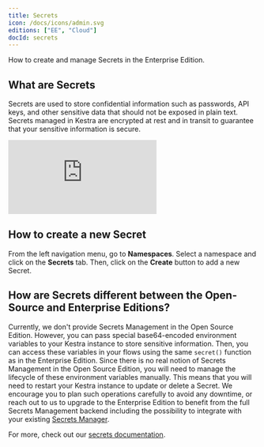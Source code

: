 ```yaml
---
title: Secrets
icon: /docs/icons/admin.svg
editions: ["EE", "Cloud"]
docId: secrets
---
```


How to create and manage Secrets in the Enterprise Edition.

## What are Secrets

Secrets are used to store confidential information such as passwords, API keys, and other sensitive data that should not be exposed in plain text. Secrets managed in Kestra are encrypted at rest and in transit to guarantee that your sensitive information is secure.

<div class="video-container">
  <iframe src="https://www.youtube.com/embed/u0yuOYG-qMI?si=9T-mMYgs-_SOIPoG" title="YouTube video player" frameborder="0" allow="accelerometer; autoplay; clipboard-write; encrypted-media; gyroscope; picture-in-picture; web-share" referrerpolicy="strict-origin-when-cross-origin" allowfullscreen></iframe>
</div>

## How to create a new Secret

From the left navigation menu, go to **Namespaces**. Select a namespace and click on the **Secrets** tab. Then, click on the **Create** button to add a new Secret.

## How are Secrets different between the Open-Source and Enterprise Editions?

Currently, we don't provide Secrets Management in the Open Source Edition. However, you can pass special base64-encoded environment variables to your Kestra instance to store sensitive information. Then, you can access these variables in your flows using the same `secret()` function as in the Enterprise Edition. Since there is no real notion of Secrets Management in the Open Source Edition, you will need to manage the lifecycle of these environment variables manually. This means that you will need to restart your Kestra instance to update or delete a Secret. We encourage you to plan such operations carefully to avoid any downtime, or reach out to us to upgrade to the Enterprise Edition to benefit from the full Secrets Management backend including the possibility to integrate with your existing [Secrets Manager](./secrets-manager.md).

For more, check out our [secrets documentation](../../05.concepts/04.secret.md).
